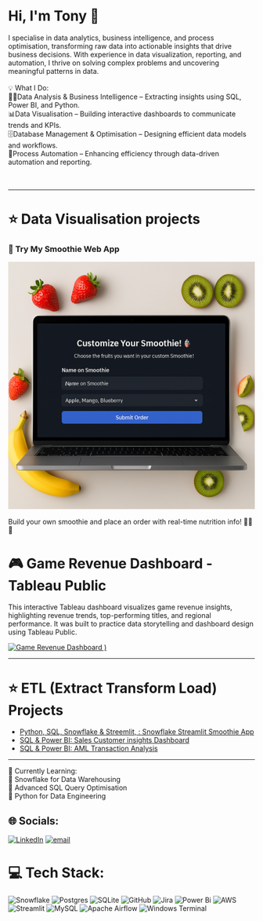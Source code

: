 

# Hi, I'm Tony 👋

I specialise in data analytics, business intelligence, and process optimisation, transforming raw data into actionable insights that drive business decisions. With experience in data visualization, reporting, and automation, I thrive on solving complex problems and uncovering meaningful patterns in data.<br><br>💡 What I Do:<br>🧑‍💻Data Analysis & Business Intelligence – Extracting insights using SQL, Power BI, and Python.<br>📊Data Visualisation – Building interactive dashboards to communicate trends and KPIs.<br>🗄️Database Management & Optimisation – Designing efficient data models and workflows.<br>🔄Process Automation – Enhancing efficiency through data-driven automation and reporting.<br><br><br>

---

# ⭐ Data Visualisation projects 


### 🥤 Try My Smoothie Web App

<a href="https://mysmoothie.streamlit.app/">
  <img src="https://raw.githubusercontent.com/tonyvicta/Snowflake-Streamlit-Smoothie-App/main/screenshots/mysmoothie.png" width="600"/>
</a>


Build your own smoothie and place an order with real-time nutrition info! 🍓🍌🥭






# 🎮 Game Revenue Dashboard - Tableau Public

This interactive Tableau dashboard visualizes game revenue insights, highlighting revenue trends, top-performing titles, and regional performance. It was built to practice data storytelling and dashboard design using Tableau Public.


[![Game Revenue Dashboard](https://github.com/user-attachments/assets/8a44dbdb-a3e6-4d37-be5c-69a633df5f69)
)](https://public.tableau.com/views/1_1_Loading_workbooks_17447029762560/Gamerevenue)


---

# ⭐ ETL (Extract Transform Load) Projects

- [Python, SQL, Snowflake & Streemlit, : Snowflake Streamlit Smoothie App](https://github.com/tonyvicta/Snowflake-Streamlit-Smoothie-App)
- [SQL & Power BI: Sales Customer insights Dashboard](https://github.com/tonyvicta/Sales-Customer-Insights-Dashboard)
- [SQL & Power BI: AML Transaction Analysis](https://github.com/tonyvicta/AML-Transaction-Analysis-Post-Russian-Invasion)

---



🌱 Currently Learning:<br>📌 Snowflake for Data Warehousing<br>📌 Advanced SQL Query Optimisation<br>📌 Python for Data Engineering


## 🌐 Socials:
[![LinkedIn](https://img.shields.io/badge/LinkedIn-%230077B5.svg?logo=linkedin&logoColor=white)](https://linkedin.com/in/tonytawakali) [![email](https://img.shields.io/badge/Email-D14836?logo=gmail&logoColor=white)](mailto:tony@datasphered.com) 

# 💻 Tech Stack:
![Snowflake](https://img.shields.io/badge/snowflake-%2329B5E8.svg?style=for-the-badge&logo=snowflake&logoColor=white) ![Postgres](https://img.shields.io/badge/postgres-%23316192.svg?style=for-the-badge&logo=postgresql&logoColor=white) ![SQLite](https://img.shields.io/badge/sqlite-%2307405e.svg?style=for-the-badge&logo=sqlite&logoColor=white) ![GitHub](https://img.shields.io/badge/github-%23121011.svg?style=for-the-badge&logo=github&logoColor=white) ![Jira](https://img.shields.io/badge/jira-%230A0FFF.svg?style=for-the-badge&logo=jira&logoColor=white) ![Power Bi](https://img.shields.io/badge/power_bi-F2C811?style=for-the-badge&logo=powerbi&logoColor=black) ![AWS](https://img.shields.io/badge/AWS-%23FF9900.svg?style=for-the-badge&logo=amazon-aws&logoColor=white) ![Streamlit](https://img.shields.io/badge/Streamlit-%23FE4B4B.svg?style=for-the-badge&logo=streamlit&logoColor=white) ![MySQL](https://img.shields.io/badge/mysql-4479A1.svg?style=for-the-badge&logo=mysql&logoColor=white) ![Apache Airflow](https://img.shields.io/badge/Apache%20Airflow-017CEE?style=for-the-badge&logo=Apache%20Airflow&logoColor=white) ![Windows Terminal](https://img.shields.io/badge/Windows%20Terminal-%234D4D4D.svg?style=for-the-badge&logo=windows-terminal&logoColor=white)


<!-- Proudly created with GPRM ( https://gprm.itsvg.in ) -->



    
<!---
tonyvicta/tonyvicta is a ✨ special ✨ repository because its `README.md` (this file) appears on your GitHub profile.
You can click the Preview link to take a look at your changes.
--->
